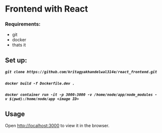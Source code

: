 # Frontend with React

### Requirements:
- git
- docker
- thats it

## Set up:
##### `git clone https://github.com/kritagyakhandelwal314e/react_frontend.git` <br>
##### `docker build -f Dockerfile.dev .` <br>
##### `docker container run -it -p 3000:3000 -v /home/node/app/node_modules -v $(pwd):/home/node/app <image ID>` <br>

## Usage
Open [http://localhost:3000](http://localhost:3000) to view it in the browser.